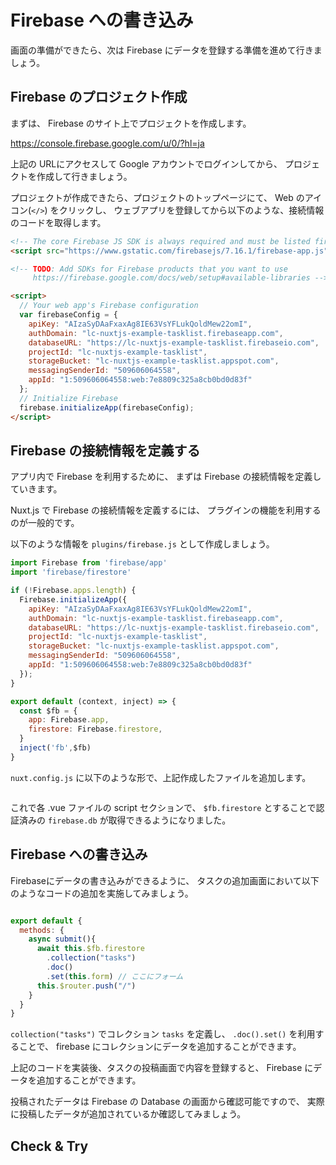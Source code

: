 # Firebase への書き込み

画面の準備ができたら、次は Firebase にデータを登録する準備を進めて行きましょう。

## Firebase のプロジェクト作成

まずは、 Firebase のサイト上でプロジェクトを作成します。

https://console.firebase.google.com/u/0/?hl=ja

上記の URLにアクセスして Google アカウントでログインしてから、
プロジェクトを作成して行きましょう。

プロジェクトが作成できたら、プロジェクトのトップページにて、
Web のアイコン(`</>`) をクリックし、
ウェブアプリを登録してから以下のような、接続情報のコードを取得します。

```html
<!-- The core Firebase JS SDK is always required and must be listed first -->
<script src="https://www.gstatic.com/firebasejs/7.16.1/firebase-app.js"></script>

<!-- TODO: Add SDKs for Firebase products that you want to use
     https://firebase.google.com/docs/web/setup#available-libraries -->

<script>
  // Your web app's Firebase configuration
  var firebaseConfig = {
    apiKey: "AIzaSyDAaFxaxAg8IE63VsYFLukQoldMew22omI",
    authDomain: "lc-nuxtjs-example-tasklist.firebaseapp.com",
    databaseURL: "https://lc-nuxtjs-example-tasklist.firebaseio.com",
    projectId: "lc-nuxtjs-example-tasklist",
    storageBucket: "lc-nuxtjs-example-tasklist.appspot.com",
    messagingSenderId: "509606064558",
    appId: "1:509606064558:web:7e8809c325a8cb0bd0d83f"
  };
  // Initialize Firebase
  firebase.initializeApp(firebaseConfig);
</script>
```

## Firebase の接続情報を定義する

アプリ内で Firebase を利用するために、
まずは Firebase の接続情報を定義していきます。

Nuxt.js で Firebase の接続情報を定義するには、
プラグインの機能を利用するのが一般的です。

以下のような情報を `plugins/firebase.js` として作成しましょう。

```js
import Firebase from 'firebase/app'
import 'firebase/firestore'

if (!Firebase.apps.length) {
  Firebase.initializeApp({
    apiKey: "AIzaSyDAaFxaxAg8IE63VsYFLukQoldMew22omI",
    authDomain: "lc-nuxtjs-example-tasklist.firebaseapp.com",
    databaseURL: "https://lc-nuxtjs-example-tasklist.firebaseio.com",
    projectId: "lc-nuxtjs-example-tasklist",
    storageBucket: "lc-nuxtjs-example-tasklist.appspot.com",
    messagingSenderId: "509606064558",
    appId: "1:509606064558:web:7e8809c325a8cb0bd0d83f"
  });
}

export default (context, inject) => {
  const $fb = {
    app: Firebase.app,
    firestore: Firebase.firestore,
  }
  inject('fb',$fb)
}
```

`nuxt.config.js` に以下のような形で、上記作成したファイルを追加します。

```

```

これで各 .vue ファイルの script セクションで、
`$fb.firestore` とすることで認証済みの `firebase.db` が取得できるようになりました。

## Firebase への書き込み

Firebaseにデータの書き込みができるように、
タスクの追加画面において以下のようなコードの追加を実施してみましょう。

```js

export default {
  methods: {
    async submit(){
      await this.$fb.firestore
        .collection("tasks")
        .doc()
        .set(this.form) // ここにフォーム
      this.$router.push("/")
    }
  }
}
```

`collection("tasks")` でコレクション `tasks` を定義し、
`.doc().set()` を利用することで、
firebase にコレクションにデータを追加することができます。

上記のコードを実装後、タスクの投稿画面で内容を登録すると、
Firebase にデータを追加することができます。

投稿されたデータは Firebase  の Database の画面から確認可能ですので、
実際に投稿したデータが追加されているか確認してみましょう。

## Check & Try













